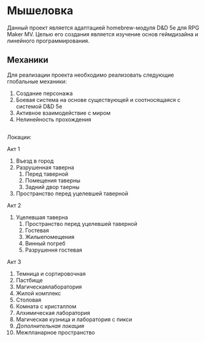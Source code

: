 # Мышеловка
Данный проект является адаптацией homebrew-модуля D&D 5e для RPG Maker MV. Целью его создания является изучение основ геймдизайна и линейного программирования.
## Механики
Для реализации проекта необходимо реализовать следующие глобальные механики:
1. Создание персонажа
2. Боевая система на основе существующей и соотносящаяся с системой D&D 5e
3. Активное взаимодействие с миром
 1. Нелинейность прохождения
##
Локации:

Акт 1

1. Въезд в город
2. Разрушенная таверна
   1. Перед таверной
   2. Помещения таверны
   3. Задний двор таерны
3. Пространство перед уцелевшей таверной

Акт 2

1. Уцелевшая таверна
   1. Пространство перед уцелевшей таверной
   2. Гостевая
   3. Жилыепомещения
   4. Винный погреб
   5. Разрушення гостевая

Акт 3

 1. Темница и сортировочная
 2. Пастбище
 3. Магическаялаборатория
 4. Жилой комплекс
 5. Столовая
 6. Комната с кристаллом
 7. Алхимическая лаборатория
 8. Магическая кузница и лаборатория с пикси
 9. _Дополнительная локация_
 10. Межпланарное пространство
